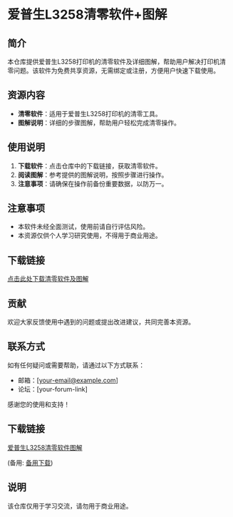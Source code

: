 # 爱普生L3258清零软件+图解

## 简介
本仓库提供爱普生L3258打印机的清零软件及详细图解，帮助用户解决打印机清零问题。该软件为免费共享资源，无需绑定或注册，方便用户快速下载使用。

## 资源内容
- **清零软件**：适用于爱普生L3258打印机的清零工具。
- **图解说明**：详细的步骤图解，帮助用户轻松完成清零操作。

## 使用说明
1. **下载软件**：点击仓库中的下载链接，获取清零软件。
2. **阅读图解**：参考提供的图解说明，按照步骤进行操作。
3. **注意事项**：请确保在操作前备份重要数据，以防万一。

## 注意事项
- 本软件未经全面测试，使用前请自行评估风险。
- 本资源仅供个人学习研究使用，不得用于商业用途。

## 下载链接
[点击此处下载清零软件及图解](下载链接)

## 贡献
欢迎大家反馈使用中遇到的问题或提出改进建议，共同完善本资源。

## 联系方式
如有任何疑问或需要帮助，请通过以下方式联系：
- 邮箱：[your-email@example.com]
- 论坛：[your-forum-link]

感谢您的使用和支持！

## 下载链接
[爱普生L3258清零软件图解](https://pan.quark.cn/s/3fc97a518771) 

(备用: [备用下载](https://pan.baidu.com/s/19eUpkt2ihnzLlwP6r1AFng?pwd=1234))

## 说明

该仓库仅用于学习交流，请勿用于商业用途。
